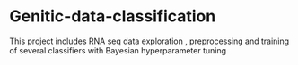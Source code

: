 # Genitic-data-classification
This project includes RNA seq data exploration , preprocessing and training of several classifiers with Bayesian hyperparameter tuning  
